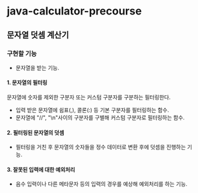 # java-calculator-precourse

## 문자열 덧셈 계산기


### 구현할 기능
+ 문자열을 받는 기능.
#### 1. 문자열의 필터링
문자열에 숫자를 제외한 구분자 또는 커스텀 구분자를 구분하는 필터링한다.
+ 입력 받은 문자열에 쉼표(,), 콜론(:) 등 기본 구분자를 필터링하는 함수.
+ 문자열에 "//", "\n"사이의 구분자를 구별해 커스텀 구분자로 필터링하는 함수.

#### 2. 필터링된 문자열의 덧셈
+ 필터링을 거친 후 문자열의 숫자들을 정수 데이터로 변환 후에 덧셈을 진행하는 기능.

#### 3. 잘못된 입력에 대한 예외처리
- 음수 입력이나 다른 메타문자 등의 입력의 경우를 예상해 예외처리를 하는 기능.
